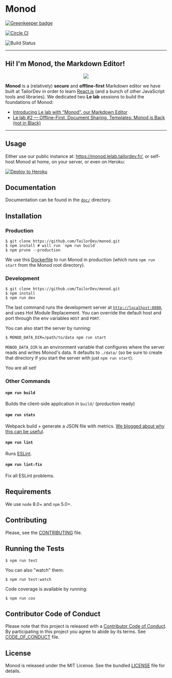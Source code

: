 Monod
=====

[![Greenkeeper badge](https://badges.greenkeeper.io/TailorDev/monod.svg)](https://greenkeeper.io/)

[![Circle CI](https://circleci.com/gh/TailorDev/monod.svg?style=svg)](https://circleci.com/gh/TailorDev/monod)

![Build Status](https://saucelabs.com/browser-matrix/willdurand.svg)

---

## Hi! I'm Monod, the Markdown Editor!

<p align="center">
<img src="doc/images/presentation.gif">
<p>

**Monod** is a (relatively) **secure** and **offline-first** Markdown editor we
have built at TailorDev in order to learn
[React.js](https://facebook.github.io/react/) (and a bunch of other JavaScript
tools and libraries). We dedicated two **Le lab** sessions to build the
foundations of Monod:

* [Introducing Le lab with “Monod”, our Markdown
  Editor](https://tailordev.fr/blog/2016/03/11/introducing-le-lab-with-monod-our-markdown-editor/)
* [Le lab #2 — Offline-First, Document Sharing, Templates: Monod is Back (not in
  Black)](https://tailordev.fr/blog/2016/04/15/le-lab-2-offline-first-document-sharing-templates-monod-is-back/)

---

## Usage

Either use our public instance at: https://monod.lelab.tailordev.fr/, or
self-host Monod at home, on your server, or even on Heroku:

[![Deploy to
Heroku](https://www.herokucdn.com/deploy/button.png)](https://heroku.com/deploy)

## Documentation

Documentation can be found in the [`doc/`](doc/writing.md) directory.

## Installation

### Production

    $ git clone https://github.com/TailorDev/monod.git
    $ npm install # will run `npm run build`
    $ npm prune --production

We use this
[Dockerfile](https://github.com/TailorDev/dockerfiles/blob/master/node/Dockerfile)
to run Monod in production (which runs `npm run start` from the Monod root
directory).

### Development

    $ git clone https://github.com/TailorDev/monod.git
    $ npm install
    $ npm run dev

The last command runs the development server at
[`http://localhost:8080`](http://127.0.0.1:8080), and uses Hot Module
Replacement. You can override the default host and port through the env
variables `HOST` and `PORT`.

You can also start the server by running:

    $ MONOD_DATA_DIR=/path/to/data npm run start

`MONOD_DATA_DIR` is an environment variable that configures where the server
reads and writes Monod's data. It defaults to `./data/` (so be sure
to create that directory if you start the server with just `npm run start`).

You are all set!

### Other Commands

#### `npm run build`

Builds the client-side application in `build/` (production ready)

#### `npm run stats`

Webpack build + generate a JSON file with metrics. [We blogged about why this
can be useful](https://tailordev.fr/blog/2016/03/17/loading-dependencies-asynchronously-in-react-components/).

#### `npm run lint`

Runs [ESLint](http://eslint.org/).

#### `npm run lint:fix`

Fix all ESLint problems.


## Requirements

We use `node` 8.0+ and `npm` 5.0+.


## Contributing

Please, see the [CONTRIBUTING](CONTRIBUTING.md) file.

## Running the Tests

    $ npm run test

You can also "watch" them:

    $ npm run test:watch

Code coverage is available by running:

    $ npm run cov


## Contributor Code of Conduct

Please note that this project is released with a [Contributor Code of
Conduct](http://contributor-covenant.org/). By participating in this project you
agree to abide by its terms. See [CODE_OF_CONDUCT](CODE_OF_CONDUCT.md) file.

## License

Monod is released under the MIT License. See the bundled [LICENSE](LICENSE.md)
file for details.
